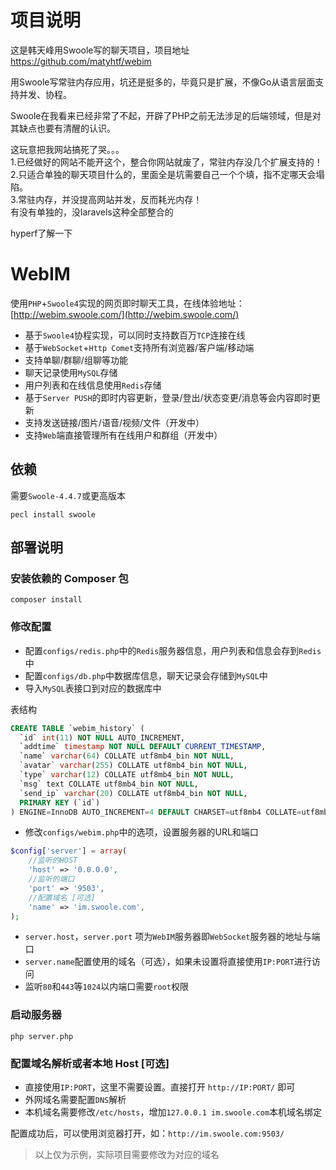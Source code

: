 项目说明
========

这是韩天峰用Swoole写的聊天项目，项目地址 https://github.com/matyhtf/webim 

用Swoole写常驻内存应用，坑还是挺多的，毕竟只是扩展，不像Go从语言层面支持并发、协程。      

Swoole在我看来已经非常了不起，开辟了PHP之前无法涉足的后端领域，但是对其缺点也要有清醒的认识。   

这玩意把我网站搞死了哭。。。      
1.已经做好的网站不能开这个，整合你网站就废了，常驻内存没几个扩展支持的！      
2.只适合单独的聊天项目什么的，里面全是坑需要自己一个个填，指不定哪天会塌陷。      
3.常驻内存，并没提高网站并发，反而耗光内存！      
有没有单独的，没laravels这种全部整合的      


hyperf了解一下      

WebIM
========


使用`PHP`+`Swoole4`实现的网页即时聊天工具，在线体验地址：[http://webim.swoole.com/](http://webim.swoole.com/)

* 基于`Swoole4`协程实现，可以同时支持数百万`TCP`连接在线
* 基于`WebSocket`+`Http Comet`支持所有浏览器/客户端/移动端
* 支持单聊/群聊/组聊等功能
* 聊天记录使用`MySQL`存储
* 用户列表和在线信息使用`Redis`存储
* 基于`Server PUSH`的即时内容更新，登录/登出/状态变更/消息等会内容即时更新
* 支持发送链接/图片/语音/视频/文件（开发中）
* 支持`Web`端直接管理所有在线用户和群组（开发中）

依赖
----
需要`Swoole-4.4.7`或更高版本
```shell
pecl install swoole
```

部署说明
----

### 安装依赖的 Composer 包

```shell
composer install
```

### 修改配置

* 配置`configs/redis.php`中的`Redis`服务器信息，用户列表和信息会存到`Redis`中
* 配置`configs/db.php`中数据库信息，聊天记录会存储到`MySQL`中
* 导入`MySQL`表接口到对应的数据库中

表结构
```sql
CREATE TABLE `webim_history` (
  `id` int(11) NOT NULL AUTO_INCREMENT,
  `addtime` timestamp NOT NULL DEFAULT CURRENT_TIMESTAMP,
  `name` varchar(64) COLLATE utf8mb4_bin NOT NULL,
  `avatar` varchar(255) COLLATE utf8mb4_bin NOT NULL,
  `type` varchar(12) COLLATE utf8mb4_bin NOT NULL,
  `msg` text COLLATE utf8mb4_bin NOT NULL,
  `send_ip` varchar(20) COLLATE utf8mb4_bin NOT NULL,
  PRIMARY KEY (`id`)
) ENGINE=InnoDB AUTO_INCREMENT=4 DEFAULT CHARSET=utf8mb4 COLLATE=utf8mb4_bin
```

* 修改`configs/webim.php`中的选项，设置服务器的URL和端口
```php
$config['server'] = array(
    //监听的HOST
    'host' => '0.0.0.0',
    //监听的端口
    'port' => '9503',
    //配置域名 [可选]
    'name' => 'im.swoole.com',
);
```

* `server.host`，`server.port` 项为`WebIM`服务器即`WebSocket`服务器的地址与端口
* `server.name`配置使用的域名（可选），如果未设置将直接使用`IP:PORT`进行访问
* 监听`80`和`443`等`1024`以内端口需要`root`权限


### 启动服务器

```shell
php server.php
```

### 配置域名解析或者本地 Host [可选]

* 直接使用`IP:PORT`，这里不需要设置。直接打开 `http://IP:PORT/` 即可
* 外网域名需要配置`DNS`解析
* 本机域名需要修改`/etc/hosts`，增加`127.0.0.1 im.swoole.com`本机域名绑定

配置成功后，可以使用浏览器打开，如：`http://im.swoole.com:9503/`

> 以上仅为示例，实际项目需要修改为对应的域名
